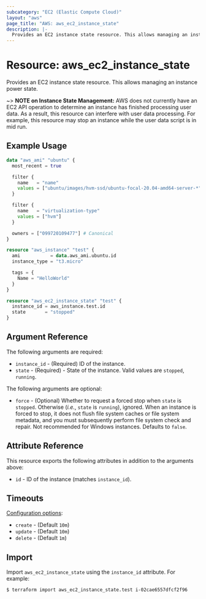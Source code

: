 ```yaml
---
subcategory: "EC2 (Elastic Compute Cloud)"
layout: "aws"
page_title: "AWS: aws_ec2_instance_state"
description: |-
  Provides an EC2 instance state resource. This allows managing an instance power state. 
---
```


# Resource: aws_ec2_instance_state

Provides an EC2 instance state resource. This allows managing an instance power state.

~> **NOTE on Instance State Management:** AWS does not currently have an EC2 API operation to determine an instance has finished processing user data. As a result, this resource can interfere with user data processing. For example, this resource may stop an instance while the user data script is in mid run.

## Example Usage

```terraform
data "aws_ami" "ubuntu" {
  most_recent = true

  filter {
    name   = "name"
    values = ["ubuntu/images/hvm-ssd/ubuntu-focal-20.04-amd64-server-*"]
  }

  filter {
    name   = "virtualization-type"
    values = ["hvm"]
  }

  owners = ["099720109477"] # Canonical
}

resource "aws_instance" "test" {
  ami           = data.aws_ami.ubuntu.id
  instance_type = "t3.micro"

  tags = {
    Name = "HelloWorld"
  }
}

resource "aws_ec2_instance_state" "test" {
  instance_id = aws_instance.test.id
  state       = "stopped"
}
```

## Argument Reference

The following arguments are required:

* `instance_id` - (Required) ID of the instance.
* `state` - (Required) - State of the instance. Valid values are `stopped`, `running`.

The following arguments are optional:

* `force` - (Optional) Whether to request a forced stop when `state` is `stopped`. Otherwise (_i.e._, `state` is `running`), ignored. When an instance is forced to stop, it does not flush file system caches or file system metadata, and you must subsequently perform file system check and repair. Not recommended for Windows instances. Defaults to `false`.

## Attribute Reference

This resource exports the following attributes in addition to the arguments above:

* `id` - ID of the instance (matches `instance_id`).

## Timeouts

[Configuration options](https://developer.hashicorp.com/terraform/language/resources/syntax#operation-timeouts):

* `create` - (Default `10m`)
* `update` - (Default `10m`)
* `delete` - (Default `1m`)

## Import

Import `aws_ec2_instance_state` using the `instance_id` attribute. For example:

```
$ terraform import aws_ec2_instance_state.test i-02cae6557dfcf2f96
```
